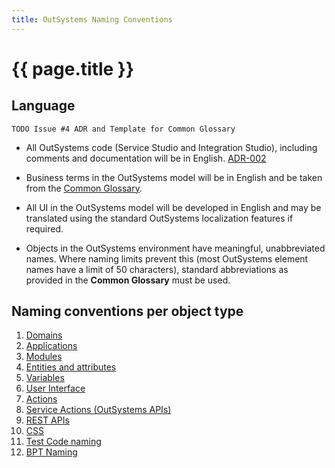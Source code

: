 ```yaml
---
title: OutSystems Naming Conventions
---
```

# {{ page.title }}

## Language

    TODO Issue #4 ADR and Template for Common Glossary

* All OutSystems code (Service Studio and Integration Studio), including comments and documentation will be in English. [ADR-002](adr\ADR-002-standard-language-is-English.html)
* Business terms in the OutSystems model will be in English and be taken from the [Common Glossary](../common-glossary-template.html).

* All UI in the OutSystems model will be developed in English and may be translated using the standard OutSystems localization features if required.
* Objects in the OutSystems environment have meaningful, unabbreviated names. Where naming limits prevent this (most OutSystems element names have a limit of 50 characters), standard abbreviations as provided in the **Common Glossary** must be used.

## Naming conventions per object type

1. [Domains](..\naming\domain-naming.html)
1. [Applications](..\naming\application-naming.html)
1. [Modules](..\naming\module-naming.html)
1. [Entities and attributes](..\naming\entity-naming.html)
1. [Variables](..\naming\variable-naming.html)
1. [User Interface](..\naming\user-interface-naming.html)
1. [Actions](..\naming\action-naming.html)
1. [Service Actions (OutSystems APIs)](..\naming\service-action-naming.html)
1. [REST APIs](..\naming\rest-api-naming.html)
1. [CSS](..\naming\css-naming.html)
1. [Test Code naming](..\naming\test-code-naming.html)
1. [BPT Naming](..\naming\bpt-naming.md)
